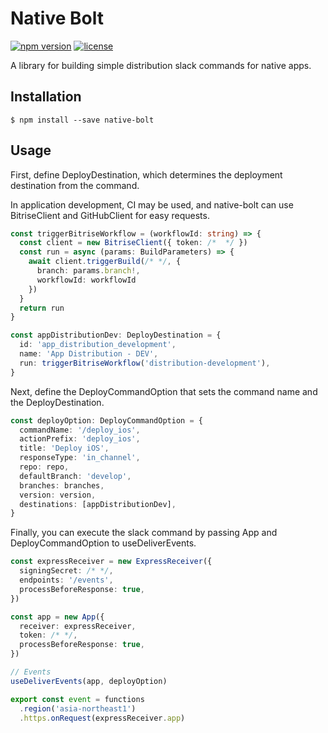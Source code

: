 # Native Bolt

[![npm version](https://img.shields.io/npm/v/native-bolt.svg)](https://www.npmjs.com/package/native-bolt) [![license](https://img.shields.io/npm/l/svelte.svg)](LICENSE.md)

A library for building simple distribution slack commands for native apps.

## Installation

```
$ npm install --save native-bolt
```

## Usage

First, define DeployDestination, which determines the deployment destination from the command.

In application development, CI may be used, and native-bolt can use BitriseClient and GitHubClient for easy requests.

```typescript
const triggerBitriseWorkflow = (workflowId: string) => {
  const client = new BitriseClient({ token: /*  */ })
  const run = async (params: BuildParameters) => {
    await client.triggerBuild(/* */, {
      branch: params.branch!,
      workflowId: workflowId
    })
  }
  return run
}

const appDistributionDev: DeployDestination = {
  id: 'app_distribution_development',
  name: 'App Distribution - DEV',
  run: triggerBitriseWorkflow('distribution-development'),
}
```

Next, define the DeployCommandOption that sets the command name and the DeployDestination.

```typescript
const deployOption: DeployCommandOption = {
  commandName: '/deploy_ios',
  actionPrefix: 'deploy_ios',
  title: 'Deploy iOS',
  responseType: 'in_channel',
  repo: repo,
  defaultBranch: 'develop',
  branches: branches,
  version: version,
  destinations: [appDistributionDev],
}
```

Finally, you can execute the slack command by passing App and DeployCommandOption to useDeliverEvents.

```typescript
const expressReceiver = new ExpressReceiver({
  signingSecret: /* */,
  endpoints: '/events',
  processBeforeResponse: true,
})

const app = new App({
  receiver: expressReceiver,
  token: /* */,
  processBeforeResponse: true,
})

// Events
useDeliverEvents(app, deployOption)

export const event = functions
  .region('asia-northeast1')
  .https.onRequest(expressReceiver.app)
```
